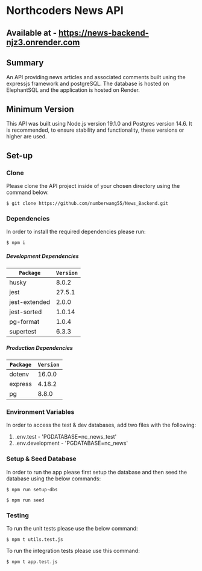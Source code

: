 # Northcoders News API

## Available at - https://news-backend-njz3.onrender.com

## Summary
An API providing news articles and associated comments built using the expressjs framework and postgreSQL. The database is hosted on ElephantSQL and the application is hosted on Render.

## Minimum Version

This API was built using Node.js version 19.1.0 and Postgres version 14.6. It is recommended, to ensure stability and functionality, these versions or higher are used. 

## Set-up

### Clone

Please clone the API project inside of your chosen directory using the command below.
```
$ git clone https://github.com/numberwang55/News_Backend.git
```
### Dependencies

In order to install the required dependencies please run:
```
$ npm i
```
##### Development Dependencies 

|`Package`     | `Version` |     
| -------------|-----------|     
| husky        |  8.0.2    |    
| jest         |  27.5.1   |    
| jest-extended|  2.0.0    |    
| jest-sorted  |  1.0.14   |
| pg-format    |  1.0.4    |
| supertest    |  6.3.3    |

##### Production Dependencies

| `Package`   | `Version` |
| ------------|---------- |
|  dotenv     |  16.0.0   |
|  express    |  4.18.2   |
|  pg         |  8.8.0    |


### Environment Variables

In order to access the test & dev databases, add two files with the following: 

1. .env.test - 'PGDATABASE=nc_news_test'
2. .env.development - 'PGDATABASE=nc_news'

### Setup & Seed Database

In order to run the app please first setup the database and then seed the database using the below commands:
```
$ npm run setup-dbs

$ npm run seed
```
### Testing

To run the unit tests please use the below command:
```
$ npm t utils.test.js
```
To run the integration tests please use this command:
```
$ npm t app.test.js
```